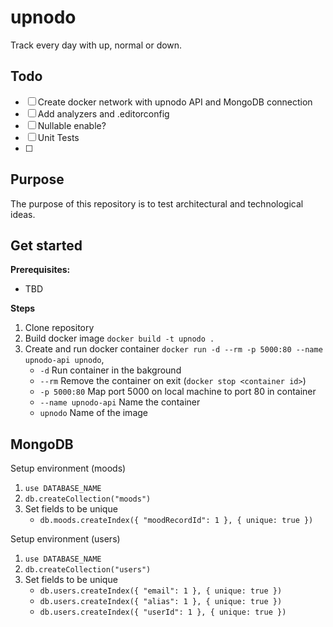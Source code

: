 # upnodo
Track every day with up, normal or down.

## Todo
- [ ] Create docker network with upnodo API and MongoDB connection
- [ ] Add analyzers and .editorconfig
- [ ] Nullable enable?
- [ ] Unit Tests
- [ ] 

## Purpose
The purpose of this repository is to test architectural and technological ideas. 

## Get started
**Prerequisites:**
* TBD

**Steps**
1. Clone repository
2. Build docker image `docker build -t upnodo .`
3. Create and run docker container `docker run -d --rm -p 5000:80 --name upnodo-api upnodo`, 
   * `-d` Run container in the bakground 
   * `--rm` Remove the container on exit (`docker stop <container id>`)
   * `-p 5000:80` Map port 5000 on local machine to port 80 in container
   * `--name upnodo-api` Name the container
   * `upnodo` Name of the image

## MongoDB

Setup environment (moods)
1. `use DATABASE_NAME` 
2. `db.createCollection("moods")`
3. Set fields to be unique 
   - `db.moods.createIndex({ "moodRecordId": 1 }, { unique: true })`

Setup environment (users)
1. `use DATABASE_NAME` 
2. `db.createCollection("users")`
3. Set fields to be unique 
   - `db.users.createIndex({ "email": 1 }, { unique: true })`
   - `db.users.createIndex({ "alias": 1 }, { unique: true })`
   - `db.users.createIndex({ "userId": 1 }, { unique: true })`